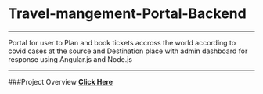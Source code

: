 # Travel-mangement-Portal-Backend
---
Portal for user to Plan and book tickets accross the world according to covid cases at the source and Destination place with admin dashboard for response using Angular.js and Node.js

---
###Project Overview 
[**Click Here**](https://github.com/ayush11-11/Travel-Management-Portal)
